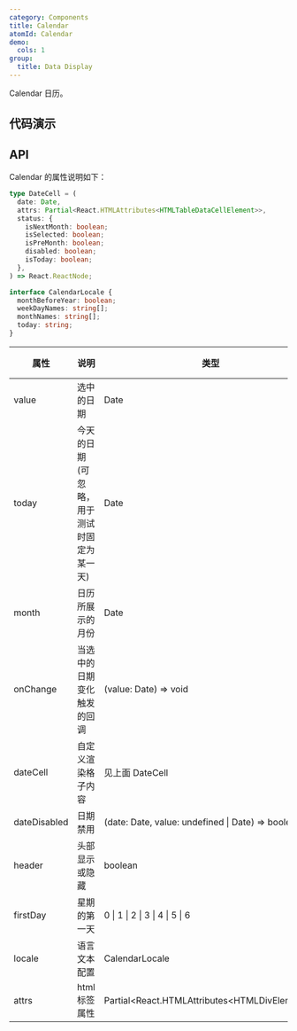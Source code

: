 ```yaml
---
category: Components
title: Calendar
atomId: Calendar
demo:
  cols: 1
group:
  title: Data Display
---
```


Calendar 日历。

## 代码演示

<!-- prettier-ignore -->
<code src="./demo/basic.tsx"></code>
<code src="./demo/date-cell.tsx"></code>
<code src="./demo/header.tsx"></code>
<code src="./demo/week-start.tsx"></code>
<code src="./demo/date-disabled.tsx"></code>

## API

Calendar 的属性说明如下：

```typescript
type DateCell = (
  date: Date,
  attrs: Partial<React.HTMLAttributes<HTMLTableDataCellElement>>,
  status: {
    isNextMonth: boolean;
    isSelected: boolean;
    isPreMonth: boolean;
    disabled: boolean;
    isToday: boolean;
  },
) => React.ReactNode;

interface CalendarLocale {
  monthBeforeYear: boolean;
  weekDayNames: string[];
  monthNames: string[];
  today: string;
}
```

| 属性         | 说明                                       | 类型                                              | 默认值     | 版本 |
| ------------ | ------------------------------------------ | ------------------------------------------------- | ---------- | ---- |
| value        | 选中的日期                                 | Date                                              | new Date() | --   |
| today        | 今天的日期(可忽略，用于测试时固定为某一天) | Date                                              | new Date() | --   |
| month        | 日历所展示的月份                           | Date                                              | new Date() | --   |
| onChange     | 当选中的日期变化触发的回调                 | (value: Date) => void                             | --         | --   |
| dateCell     | 自定义渲染格子内容                         | 见上面 DateCell                                   | --         | --   |
| dateDisabled | 日期禁用                                   | (date: Date, value: undefined \| Date) => boolean | --         | --   |
| header       | 头部显示或隐藏                             | boolean                                           | true       | --   |
| firstDay     | 星期的第一天                               | 0 \| 1 \| 2 \| 3 \| 4 \| 5 \| 6                   | 0          | --   |
| locale       | 语言文本配置                               | CalendarLocale                                    | --         | --   |
| attrs        | html 标签属性                              | Partial\<React.HTMLAttributes\<HTMLDivElement>>   | --         | --   |
